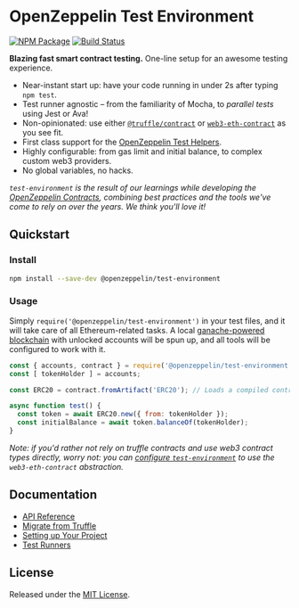 # OpenZeppelin Test Environment

[![NPM Package](https://img.shields.io/npm/v/@openzeppelin/test-environment.svg)](https://www.npmjs.org/package/@openzeppelin/test-environment)
[![Build Status](https://circleci.com/gh/OpenZeppelin/openzeppelin-test-environment.svg?style=shield)](https://circleci.com/gh/OpenZeppelin/openzeppelin-test-environment)

**Blazing fast smart contract testing.** One-line setup for an awesome testing experience.

- Near-instant start up: have your code running in under 2s after typing `npm test`.
- Test runner agnostic – from the familiarity of Mocha, to _parallel tests_ using Jest or Ava!
- Non-opinionated: use either [`@truffle/contract`](https://www.npmjs.com/package/@truffle/contract) or [`web3-eth-contract`](https://web3js.readthedocs.io/en/v1.2.0/web3-eth-contract.html) as you see fit.
- First class support for the [OpenZeppelin Test Helpers](https://github.com/OpenZeppelin/openzeppelin-test-helpers).
- Highly configurable: from gas limit and initial balance, to complex custom web3 providers.
- No global variables, no hacks.

_`test-environment` is the result of our learnings while developing the [OpenZeppelin Contracts](https://github.com/OpenZeppelin/openzeppelin-contracts), combining best practices and the tools we've come to rely on over the years. We think you'll love it!_

## Quickstart

### Install

```bash
npm install --save-dev @openzeppelin/test-environment
```

### Usage

Simply `require('@openzeppelin/test-environment')` in your test files, and it will take care of all Ethereum-related tasks. A local [ganache-powered blockchain](https://github.com/trufflesuite/ganache-core) with unlocked accounts will be spun up, and all tools will be configured to work with it.

```javascript
const { accounts, contract } = require('@openzeppelin/test-environment');
const [ tokenHolder ] = accounts;

const ERC20 = contract.fromArtifact('ERC20'); // Loads a compiled contract

async function test() {
  const token = await ERC20.new({ from: tokenHolder });
  const initialBalance = await token.balanceOf(tokenHolder);
}
```

_Note: if you'd rather not rely on truffle contracts and use web3 contract types directly, worry not: you can [configure `test-environment`](#configuration) to use the `web3-eth-contract` abstraction._

## Documentation

- [API Reference](docs/modules/ROOT/pages/api.adoc)
- [Migrate from Truffle](docs/modules/ROOT/pages/migrate-from-truffle.adoc)
- [Setting up Your Project](docs/modules/ROOT/pages/setup.adoc)
- [Test Runners](docs/modules/ROOT/pages/test-runners.adoc)

## License

Released under the [MIT License](LICENSE).
